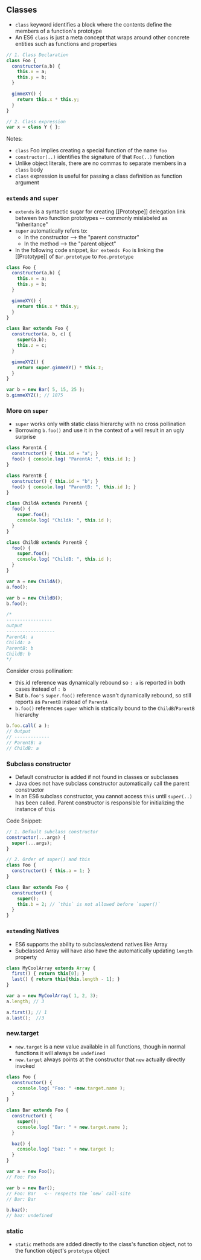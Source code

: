 ## Classes
- `class` keyword identifies a block where the contents define the members of a function's prototype
- An ES6 `class` is just a meta concept that wraps around other concrete entities such as functions and properties

```js
// 1. Class Declaration
class Foo {
  constructor(a,b) {
    this.x = a;
    this.y = b;
  }

  gimmeXY() {
    return this.x * this.y;
  }
}

// 2. Class expression
var x = class Y { };
```

Notes:
- `class` Foo implies creating a special function of the name `foo`
- `constructor(..)` identifies the signature of that `Foo(..)` function
- Unlike object literals, there are no commas to separate members in a `class` body
- `class` expression is useful for passing a class definition as function argument

### `extends` and `super`
- `extends` is a syntactic sugar for creating [[Prototype]] delegation link between two function prototypes -- commonly mislabeled as "inheritance"
- `super` automatically refers to:
  - In the constructor --> the "parent constructor"
  - In the method --> the "parent object"
- In the following code snippet, `Bar extends Foo` is linking the [[Prototype]] of `Bar.prototype` to `Foo.prototype`

```js
class Foo {
  constructor(a,b) {
    this.x = a;
    this.y = b;
  }

  gimmeXY() {
    return this.x * this.y;
  }
}

class Bar extends Foo {
  constructor(a, b, c) {
    super(a,b);
    this.z = c;
  }

  gimmeXYZ() {
    return super.gimmeXY() * this.z;
  }
}

var b = new Bar( 5, 15, 25 );
b.gimmeXYZ(); // 1875
```

### More on `super`
- `super` works only with static class hierarchy with no cross pollination
- Borrowing `b.foo()` and use it in the context of `a` will result in an ugly surprise

```js
class ParentA {
  constructor() { this.id = "a"; }
  foo() { console.log( "ParentA: ", this.id ); }
}

class ParentB {
  constructor() { this.id = "b"; }
  foo() { console.log( "ParentB: ", this.id ); }
}

class ChildA extends ParentA {
  foo() {
    super.foo();
    console.log( "ChildA: ", this.id );
  }
}

class ChildB extends ParentB {
  foo() {
    super.foo();
    console.log( "ChildB: ", this.id );
  }
}

var a = new ChildA();
a.foo();

var b = new ChildB();
b.foo();

/*
-----------------
output
------------------
ParentA: a
ChildA: a
ParentB: b
ChildB: b
*/
```

Consider cross pollination:
- this.id reference was dynamically rebound so `: a` is reported in both cases instead of `: b`
- But `b.foo's` `super.foo()` reference wasn't dynamically rebound, so still reports as `ParentB` instead of `ParentA`
- `b.foo()` references `super` which is statically bound to the `ChildB`/`ParentB` hierarchy
```js
b.foo.call( a );
// Output
// -------------
// ParentB: a
// ChildB: a
```

### Subclass constructor
- Default constructor is added if not found in classes or subclasses
- Java does not have subclass constructor automatically call the parent constructor
- In an ES6 subclass constructor, you cannot access `this` until `super(..)` has been called. Parent constructor is responsible for initializing the instance of `this`

Code Snippet:
```js
// 1. Default subclass constructor
constructor(...args) {
  super(...args);
}

// 2. Order of super() and this
class Foo {
  constructor() { this.a = 1; }
}

class Bar extends Foo {
  constructor() {
    super();
    this.b = 2; // `this` is not allowed before `super()`
  }
}
```

### `extend`ing Natives
- ES6 supports the ability to subclass/extend natives like Array
- Subclassed Array will have also have the automatically updating `length` property

```js
class MyCoolArray extends Array {
  first() { return this[0]; }
  last() { return this[this.length - 1]; }
}

var a = new MyCoolArray( 1, 2, 3);
a.length; // 3

a.first(); // 1
a.last();  //3
```

### new.target
- `new.target` is a new value available in all functions, though in normal functions it will always be `undefined`
- `new.target` always points at the constructor that `new` actually directly invoked

```js
class Foo {
  constructor() {
    console.log( "Foo: " +new.target.name );
  }
}

class Bar extends Foo {
  constructor() {
    super();
    console.log( "Bar: " + new.target.name );
  }

  baz() {
    console.log( "baz: " + new.target );
  }
}

var a = new Foo();
// Foo: Foo

var b = new Bar();
// Foo: Bar   <-- respects the `new` call-site
// Bar: Bar

b.baz();
// baz: undefined
```

### static
- `static` methods are added directly to the class's function object, not to the function object's `prototype` object

